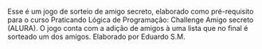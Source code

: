 Esse é um jogo de sorteio de amigo secreto, elaborado como pré-requisito para o curso Praticando Lógica de Programação: Challenge Amigo secreto (ALURA).
O jogo conta com a adição de amigos à uma lista que no final é sorteado um dos amigos.
Elaborado por Eduardo S.M.